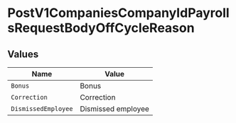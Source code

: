 # PostV1CompaniesCompanyIdPayrollsRequestBodyOffCycleReason


## Values

| Name                | Value               |
| ------------------- | ------------------- |
| `Bonus`             | Bonus               |
| `Correction`        | Correction          |
| `DismissedEmployee` | Dismissed employee  |